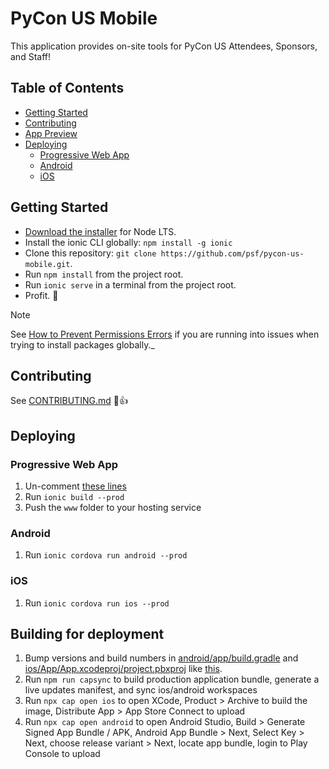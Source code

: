 # PyCon US Mobile

This application provides on-site tools for PyCon US Attendees, Sponsors,
and Staff!

## Table of Contents
- [Getting Started](#getting-started)
- [Contributing](#contributing)
- [App Preview](#app-preview)
- [Deploying](#deploying)
  - [Progressive Web App](#progressive-web-app)
  - [Android](#android)
  - [iOS](#ios)


## Getting Started

* [Download the installer](https://nodejs.org/) for Node LTS.
* Install the ionic CLI globally: `npm install -g ionic`
* Clone this repository: `git clone https://github.com/psf/pycon-us-mobile.git`.
* Run `npm install` from the project root.
* Run `ionic serve` in a terminal from the project root.
* Profit. :tada:

> [!Note]
> See [How to Prevent Permissions Errors](https://docs.npmjs.com/getting-started/fixing-npm-permissions) if you are running into issues when trying to install packages globally._

## Contributing

See [CONTRIBUTING.md](https://github.com/ionic-team/ionic-conference-app/blob/master/.github/CONTRIBUTING.md) :tada::+1:

## Deploying

### Progressive Web App

1. Un-comment [these lines](https://github.com/ionic-team/ionic2-app-base/blob/master/src/index.html#L21)
2. Run `ionic build --prod`
3. Push the `www` folder to your hosting service

### Android

1. Run `ionic cordova run android --prod`

### iOS

1. Run `ionic cordova run ios --prod`


## Building for deployment

1. Bump versions and build numbers in [android/app/build.gradle](android/app/build.gradle) and [ios/App/App.xcodeproj/project.pbxproj](ios/App/App.xcodeproj/project.pbxproj) like [this](https://github.com/psf/pycon-us-mobile/commit/d2080c14ff04f5f443981f46a4ce3a8f22173413).
1. Run `npm run capsync` to build production application bundle, generate a live updates manifest, and sync ios/android workspaces
1. Run `npx cap open ios` to open XCode, Product > Archive to build the image, Distribute App > App Store Connect to upload
1. Run `npx cap open android` to open Android Studio, Build > Generate Signed App Bundle / APK, Android App Bundle > Next, Select Key > Next, choose release variant > Next, locate app bundle, login to Play Console to upload
